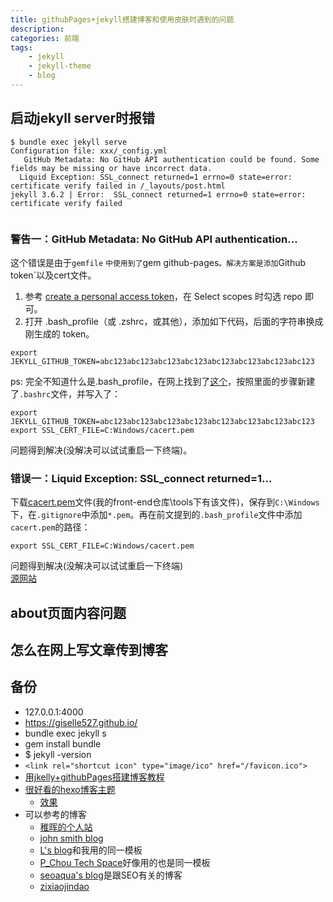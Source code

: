 ```yaml
---
title: githubPages+jekyll搭建博客和使用皮肤时遇到的问题
description: 
categories: 前端
tags:
    - jekyll
    - jekyll-theme
    - blog
---
```



## 启动jekyll server时报错

```
$ bundle exec jekyll serve
Configuration file: xxx/_config.yml
   GitHub Metadata: No GitHub API authentication could be found. Some fields may be missing or have incorrect data.
  Liquid Exception: SSL_connect returned=1 errno=0 state=error: certificate verify failed in /_layouts/post.html
jekyll 3.6.2 | Error:  SSL_connect returned=1 errno=0 state=error: certificate verify failed


```

### 警告一：GitHub Metadata: No GitHub API authentication...

这个错误是由于`gemfile` `中使用到了`gem github-pages`。解决方案是添加`Github token`以及cert文件。

1. 参考 [create a personal access token](https://help.github.com/articles/creating-a-personal-access-token-for-the-command-line/)，在 Select scopes 时勾选 repo 即可。
2. 打开 .bash_profile（或 .zshrc，或其他），添加如下代码，后面的字符串换成刚生成的 token。

```
export JEKYLL_GITHUB_TOKEN=abc123abc123abc123abc123abc123abc123abc123abc123

```

ps: 完全不知道什么是.bash_profile，在网上找到了[这个](https://superuser.com/questions/602872/how-do-i-modify-my-git-bash-profile-in-windows)，按照里面的步骤新建了`.bashrc`文件，并写入了：

```
export JEKYLL_GITHUB_TOKEN=abc123abc123abc123abc123abc123abc123abc123abc123 
export SSL_CERT_FILE=C:Windows/cacert.pem

```

问题得到解决(没解决可以试试重启一下终端)。

### 错误一：Liquid Exception: SSL_connect returned=1...

下载[cacert.pem](http://curl.haxx.se/ca/cacert.pem)文件(我的front-end仓库\tools下有该文件)，保存到`C:\Windows`下，在`.gitignore`中添加`*.pem`。再在前文提到的`.bash_profile`文件中添加`cacert.pem`的路径：

```
export SSL_CERT_FILE=C:Windows/cacert.pem

```

问题得到解决(没解决可以试试重启一下终端)   
[源网站](http://ibloodline.com/articles/2018/01/05/update-blog.html)

## about页面内容问题

## 怎么在网上写文章传到博客

## 备份

* 127.0.0.1:4000
* https://giselle527.github.io/
* bundle exec jekyll s
* gem install bundle
* $ jekyll -version
* `<link rel="shortcut icon" type="image/ico" href="/favicon.ico">`
* [用jkelly+githubPages搭建博客教程](http://blog.csdn.net/mouday/article/details/79300135)
* [很好看的hexo博客主题](https://github.com/giselle527/hexo-theme-hollow)
    - [效果](http://www.chen9.info/fragment/)
* 可以参考的博客
    - [稚晖的个人站](http://pengzhihui.xyz/about/)
    - [john smith blog](https://codeasashu.github.io/hcz-jekyll-blog/)
    - [L's blog](http://fanzhenyu.me/)和我用的同一模板
    - [P_Chou Tech Space](http://www.pchou.info/index.html)好像用的也是同一模板
    - [seoaqua's blog](http://seoaqua.com/)是跟SEO有关的博客
    - [zixiaojindao](http://zixiaojindao.github.io/blogging/2012/09/30/jekyll-category-tag-recent-comment/)





